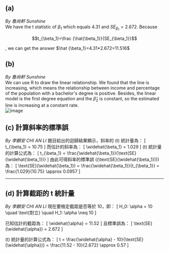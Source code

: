 ## (a)

*By 魯尚軒 Sunshine*  
We have the t statistic of $\beta_1$ which equals 4.31 and $SE_{\beta_1}=2.672$. Because  
```math
t_{\beta_1}=\frac {\hat{\beta_1}}{SE_{\beta_1}}
```
, we can get the answer $\hat {\beta_1}=4.31*2.672=11.516$ 

## (b)

*By 魯尚軒 Sunshine*  
We can use R to draw the linear relationship. We found that the line is increasing, which means the relationship between income and percentage of the population with a bachelor's degree is positive. Besides, the linear model is the first degree equation and the $\hat \beta_2$ is constant, so the estimated line is increasing at a constant rate.  
![image](https://github.com/user-attachments/assets/6f1acb08-abd6-496b-8a1b-98170346f9db)


## (c) 計算斜率的標準誤
*By 李麒安 CHI AN LI*
題目給出的迴歸結果顯示，斜率的 \(t\) 統計量為：
\[
t_{\beta_1} = 10.75
\]
而估計的斜率為：
\[
\widehat{\beta_1} = 1.029
\]
\(t\) 統計量的計算公式為：
\[
t_{\beta_1} = \frac{\widehat{\beta_1}}{\text{SE}(\widehat{\beta_1})}
\]
由此可得斜率的標準誤 (\(\text{SE}(\widehat{\beta_1})\)) 為：
\[
\text{SE}(\widehat{\beta_1}) = \frac{\widehat{\beta_1}}{t_{\beta_1}}
= \frac{1.029}{10.75}
\approx 0.0957
\]

---

## (d) 計算截距的 t 統計量
*By 李麒安 CHI AN LI*
現在要檢定截距是否等於 10，即：
\[
H_0: \alpha = 10 \quad \text{對立} \quad H_1: \alpha \neq 10
\]

已知估計的截距為：
\[
\widehat{\alpha} = 11.52
\]
且標準誤為：
\[
\text{SE}(\widehat{\alpha}) = 2.672
\]

\(t\) 統計量的計算公式為：
\[
t = \frac{\widehat{\alpha} - 10}{\text{SE}(\widehat{\alpha})}
= \frac{11.52 - 10}{2.672}
\approx 0.57
\]
